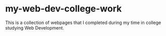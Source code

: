# my-web-dev-college-work
This is a collection of webpages that I completed during my time in college studying Web Development.
